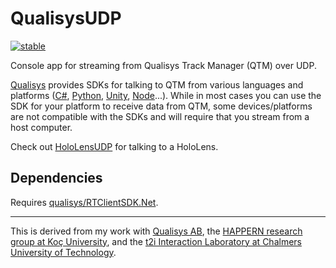 ﻿# QualisysUDP

[![stable](http://badges.github.io/stability-badges/dist/stable.svg)](http://github.com/badges/stability-badges)

Console app for streaming from Qualisys Track Manager (QTM) over UDP.

[Qualisys](https://github.com/qualisys/) provides SDKs for talking to QTM from various languages and platforms ([C#](https://github.com/qualisys/RTClientSDK.Net), [Python](https://github.com/qualisys/qualisys_python_sdk), [Unity](https://github.com/qualisys/Qualisys-Unity-SDK), [Node](https://github.com/qualisys/qualisys-rt)...). While in most cases you can use the SDK for your platform to receive data from QTM, some devices/platforms are not compatible with the SDKs and will require that you stream from a host computer.

Check out [HoloLensUDP](https://github.com/mbaytas/HoloLensUDP) for talking to a HoloLens.

## Dependencies

Requires [qualisys/RTClientSDK.Net](https://github.com/qualisys/RTClientSDK.Net).

---

This is derived from my work with [Qualisys AB](http://www.qualisys.com/), the [HAPPERN research group at Koç University](https://happern.ku.edu.tr/), and the [t2i Interaction Laboratory at Chalmers University of Technology](http://t2i.se/).
